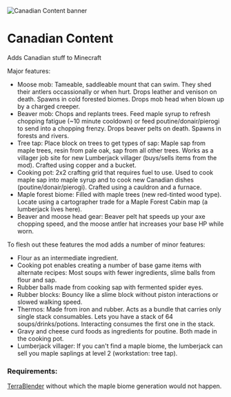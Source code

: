 ![Canadian Content banner](https://github.com/user-attachments/assets/31cf555d-30ac-4812-8e90-a29fca651fff)

# Canadian Content
Adds Canadian stuff to Minecraft

Major features:
- Moose mob: Tameable, saddleable mount that can swim. They shed their antlers occassionally or when hurt. Drops leather and venison on death. Spawns in cold forested biomes. Drops mob head when blown up by a charged creeper.
- Beaver mob: Chops and replants trees. Feed maple syrup to refresh chopping fatigue (~10 minute cooldown) or feed poutine/donair/pierogi to send into a chopping frenzy. Drops beaver pelts on death. Spawns in forests and rivers.
- Tree tap: Place block on trees to get types of sap: Maple sap from maple trees, resin from pale oak, sap from all other trees. Works as a villager job site for new Lumberjack villager (buys/sells items from the mod). Crafted using copper and a bucket.
- Cooking pot: 2x2 crafting grid that requires fuel to use. Used to cook maple sap into maple syrup and to cook new Canadian dishes (poutine/donair/pierogi). Crafted using a cauldron and a furnace.
- Maple forest biome: Filled with maple trees (new red-tinted wood type). Locate using a cartographer trade for a Maple Forest Cabin map (a lumberjack lives here).
- Beaver and moose head gear: Beaver pelt hat speeds up your axe chopping speed, and the moose antler hat increases your base HP while worn.

To flesh out these features the mod adds a number of minor features:
- Flour as an intermediate ingredient.
- Cooking pot enables creating a number of base game items with alternate recipes: Most soups with fewer ingredients, slime balls from flour and sap.
- Rubber balls made from cooking sap with fermented spider eyes.
- Rubber blocks: Bouncy like a slime block without piston interactions or slowed walking speed.
- Thermos: Made from iron and rubber. Acts as a bundle that carries only single stack consumables. Lets you have a stack of 64 soups/drinks/potions. Interacting consumes the first one in the stack.
- Gravy and cheese curd foods as ingredients for poutine. Both made in the cooking pot.
- Lumberjack villager: If you can't find a maple biome, the lumberjack can sell you maple saplings at level 2 (workstation: tree tap).

### Requirements:

[TerraBlender](https://github.com/Glitchfiend/TerraBlender) without which the maple biome generation would not happen.
